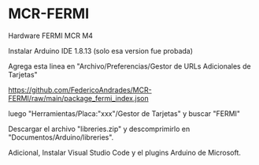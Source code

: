 # MCR-FERMI
Hardware FERMI MCR M4

Instalar Arduino IDE 1.8.13 (solo esa version fue probada)

Agrega esta linea en "Archivo/Preferencias/Gestor de URLs Adicionales de Tarjetas"

https://github.com/FedericoAndrades/MCR-FERMI/raw/main/package_fermi_index.json

luego "Herramientas/Placa:"xxx"/Gestor de Tarjetas" y buscar "FERMI"

Descargar el archivo "libreries.zip" y descomprimirlo en "Documentos/Arduino/libreries".

Adicional, Instalar Visual Studio Code y el plugins Arduino de Microsoft.
